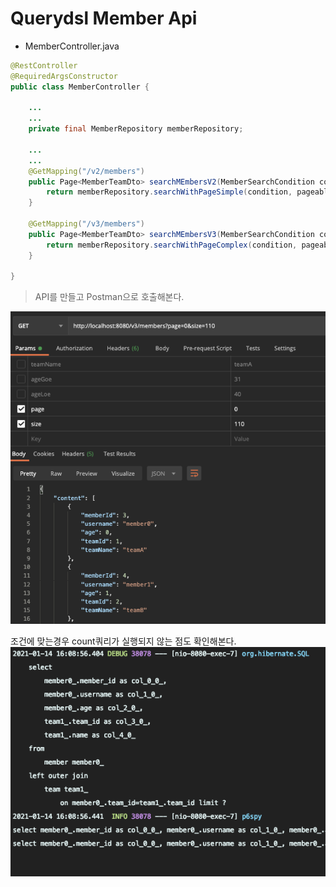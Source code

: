 # Querydsl Member Api

- MemberController.java
```java
@RestController
@RequiredArgsConstructor
public class MemberController {

    ...
    ...
    private final MemberRepository memberRepository;

    ... 
    ...
    @GetMapping("/v2/members")
    public Page<MemberTeamDto> searchMEmbersV2(MemberSearchCondition condition, Pageable pageable) {
        return memberRepository.searchWithPageSimple(condition, pageable);
    }

    @GetMapping("/v3/members")
    public Page<MemberTeamDto> searchMEmbersV3(MemberSearchCondition condition, Pageable pageable) {
        return memberRepository.searchWithPageComplex(condition, pageable);
    }

}
```

> API를 만들고 Postman으로 호출해본다.   

![img](./images/postman-2.png)

조건에 맞는경우 count쿼리가 실행되지 않는 점도 확인해본다.
![img](./images/no-count.png)
